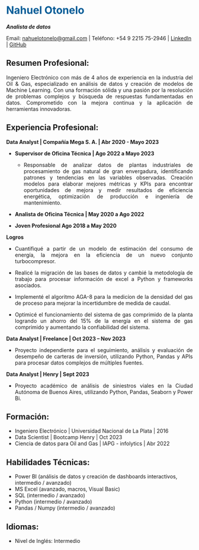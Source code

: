 # **<font color="#005b96">Nahuel Otonelo</font>**

**_Analista de datos_**

Email: [nahuelotonelo@gmail.com](mailto:nahuelotonelo@gmail.com) | Teléfono: +54 9 2215 75-2946 | [LinkedIn](https://www.linkedin.com/in/nahuel-elias-otonelo/) | [GitHub](https://github.com/Nahuel-Otonelo)

## Resumen Profesional:

<p style="text-align: justify;">Ingeniero Electrónico con más de 4 años de experiencia en la industria del Oil & Gas, especializado en análisis de datos y creación de modelos de Machine Learning. Con una formación sólida y una pasión por la resolución de problemas complejos y búsqueda de respuestas fundamentadas en datos. Comprometido con la mejora continua y la aplicación de herramientas innovadoras.</p>

## Experiencia Profesional:

**Data Analyst | Compañía Mega S. A. | Abr 2020 - Mayo 2023**
- **Supervisor de Oficina Técnica | Ago 2022 a Mayo 2023**
    - <p style="text-align: justify;">Responsable de analizar datos de plantas industriales de procesamiento de gas natural de gran envergadura, identificando patrones y tendencias en las variables observadas. Creación modelos para elaborar mejores métricas y KPIs para encontrar oportunidades de mejora y medir resultados de eficiencia energética, optimización de producción e ingeniería de mantenimiento.</p>
  
- **Analista de Oficina Técnica | May 2020 a Ago 2022**
- **Joven Profesional Ago 2018 a May 2020**

**Logros**
- <p style="text-align: justify;">Cuantifiqué a partir de un modelo de estimación del consumo de energía, la mejora en la eficiencia de un nuevo conjunto turbocompresor.</p>
- <p style="text-align: justify;">Realicé la migración de las bases de datos y cambié la metodología de trabajo para procesar información de excel a Python y frameworks asociados.</p>
- <p style="text-align: justify;">Implementé el algoritmo AGA-8 para la medicíon de la densidad del gas de proceso para mejorar la incertidumbre de medida de caudal.</p>
- <p style="text-align: justify;">Optimicé el funcionamiento del sistema de gas comprimido de la planta logrando un ahorro del 15% de la energía en el sistema de gas comprimido y aumentando la confiabilidad del sistema.</p>

**Data Analyst | Freelance | Oct 2023 – Nov 2023**

- <p style="text-align: justify;">Proyecto independiente para el seguimiento, análisis y evaluación de desempeño de carteras de inversión, utilizando Python, Pandas y APIs para procesar datos complejos de múltiples fuentes.</p>

**Data Analyst | Henry | Sept 2023**

- <p style="text-align: justify;">Proyecto académico de análisis de siniestros viales en la Ciudad Autónoma de Buenos Aires, utilizando Python, Pandas, Seaborn y Power Bi.</p>

## Formación:

- Ingeniero Electrónico | Universidad Nacional de La Plata | 2016
- Data Scientist | Bootcamp Henry | Oct 2023
- Ciencia de datos para Oil and Gas | IAPG - infolytics | Abr 2022

## Habilidades Técnicas:

- Power BI (análisis de datos y creación de dashboards interactivos, intermedio / avanzado)
- MS Excel (avanzado, macros, Visual Basic)
- SQL (intermedio / avanzado)
- Python (intermedio / avanzado)
- Pandas / Numpy (intermedio / avanzado)

## Idiomas:

- Nivel de Inglés: Intermedio

